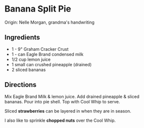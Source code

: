 # Banana Split Pie

Origin: Nelle Morgan, grandma's handwriting

## Ingredients

- 1 - 9" Graham Cracker Crust
- 1 - can Eagle Brand condensed milk
- 1/2 cup lemon juice
- 1 small can crushed pineapple (drained)
- 2 sliced bananas

## Directions

Mix Eagle Brand Milk & lemon juice. Add drained pineapple & sliced bananas. Pour into pie shell. Top with Cool Whip to serve.

Sliced __strawberries__ can be layered in when they are in season.

I also like to sprinkle __chopped nuts__ over the Cool Whip.